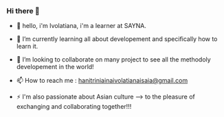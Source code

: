 ### Hi there 👋

- 🔭 hello, i'm Ivolatiana, i'm a learner at SAYNA.
- 🌱 I’m currently learning all about developement and specifically how to learn it.
- 👯 I’m looking to collaborate on many project to see all the methodoly developement in the world!
  
- 📫 How to reach me : hanitriniainaivolatianaisaia@gmail.com
  
- ⚡ I'm also passionate about Asian culture
--> to the pleasure of exchanging and collaborating together!!!
